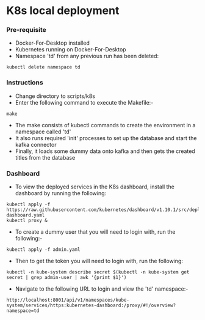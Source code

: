 # K8s local deployment

### Pre-requisite
* Docker-For-Desktop installed
* Kubernetes running on Docker-For-Desktop
* Namespace 'td' from any previous run has been deleted:

```
kubectl delete namespace td
```

### Instructions
* Change directory to scripts/k8s
* Enter the following command to execute the Makefile:-

```
make
```

* The make consists of kubectl commands to create the environment in a namespace called 'td'
* It also runs required 'init' processes to set up the database and start the kafka connector
* Finally, it loads some dummy data onto kafka and then gets the created titles from the database

### Dashboard

* To view the deployed services in the K8s dashboard, install the dashboard by running the following:

```
kubectl apply -f https://raw.githubusercontent.com/kubernetes/dashboard/v1.10.1/src/deploy/recommended/kubernetes-dashboard.yaml
kubectl proxy &
```

* To create a dummy user that you will need to login with, run the following:-
```
kubectl apply -f admin.yaml
```

* Then to get the token you will need to login with, run the following:

```
kubectl -n kube-system describe secret $(kubectl -n kube-system get secret | grep admin-user | awk '{print $1}')
```

* Navigate to the following URL to login and view the 'td' namespace:-

```
http://localhost:8001/api/v1/namespaces/kube-system/services/https:kubernetes-dashboard:/proxy/#!/overview?namespace=td
```